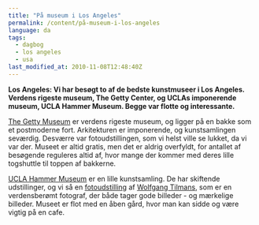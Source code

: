 ```yaml
---
title: "På museum i Los Angeles"
permalink: /content/på-museum-i-los-angeles
language: da
tags:
  - dagbog
  - los angeles
  - usa
last_modified_at: 2010-11-08T12:48:40Z
---
```


**Los Angeles: Vi har besøgt to af de bedste kunstmuseer i Los Angeles. Verdens rigeste museum, The Getty Center, og UCLAs imponerende museum, UCLA Hammer Museum. Begge var flotte og interessante.**

[The Getty Museum](https://www.getty.edu/) er verdens rigeste museum, og ligger på en bakke som et postmoderne fort. Arkitekturen er imponerende, og kunstsamlingen seværdig. Desværre var fotoudstillingen, som vi helst ville se lukket, da vi var der. Museet er altid gratis, men det er aldrig overfyldt, for antallet af besøgende reguleres altid af, hvor mange der kommer med deres lille togshuttle til toppen af bakkerne.

[UCLA Hammer Museum](https://www.getty.edu/) er en lille kunstsamling. De har skiftende udstillinger, og vi så en [fotoudstilling](https://www.hammer.ucla.edu/) af [Wolfgang Tilmans](https://en.wikipedia.org/wiki/Wolfgang_Tillmans), som er en verdensberømt fotograf, der både tager gode billeder - og mærkelige billeder. Museet er flot med en åben gård, hvor man kan sidde og være vigtig på en cafe.
